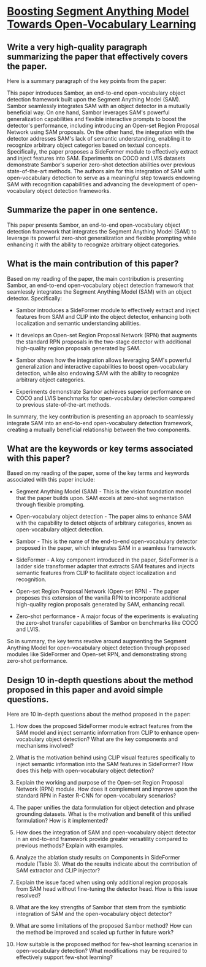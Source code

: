# [Boosting Segment Anything Model Towards Open-Vocabulary Learning](https://arxiv.org/abs/2312.03628)

## Write a very high-quality paragraph summarizing the paper that effectively covers the paper.

 Here is a summary paragraph of the key points from the paper:

This paper introduces Sambor, an end-to-end open-vocabulary object detection framework built upon the Segment Anything Model (SAM). Sambor seamlessly integrates SAM with an object detector in a mutually beneficial way. On one hand, Sambor leverages SAM's powerful generalization capabilities and flexible interactive prompts to boost the detector's performance, including introducing an Open-set Region Proposal Network using SAM proposals. On the other hand, the integration with the detector addresses SAM's lack of semantic understanding, enabling it to recognize arbitrary object categories based on textual concepts. Specifically, the paper proposes a SideFormer module to effectively extract and inject features into SAM. Experiments on COCO and LVIS datasets demonstrate Sambor's superior zero-shot detection abilities over previous state-of-the-art methods. The authors aim for this integration of SAM with open-vocabulary detection to serve as a meaningful step towards endowing SAM with recognition capabilities and advancing the development of open-vocabulary object detection frameworks.


## Summarize the paper in one sentence.

 This paper presents Sambor, an end-to-end open-vocabulary object detection framework that integrates the Segment Anything Model (SAM) to leverage its powerful zero-shot generalization and flexible prompting while enhancing it with the ability to recognize arbitrary object categories.


## What is the main contribution of this paper?

 Based on my reading of the paper, the main contribution is presenting Sambor, an end-to-end open-vocabulary object detection framework that seamlessly integrates the Segment Anything Model (SAM) with an object detector. Specifically:

- Sambor introduces a SideFormer module to effectively extract and inject features from SAM and CLIP into the object detector, enhancing both localization and semantic understanding abilities. 

- It develops an Open-set Region Proposal Network (RPN) that augments the standard RPN proposals in the two-stage detector with additional high-quality region proposals generated by SAM.

- Sambor shows how the integration allows leveraging SAM's powerful generalization and interactive capabilities to boost open-vocabulary detection, while also endowing SAM with the ability to recognize arbitrary object categories.

- Experiments demonstrate Sambor achieves superior performance on COCO and LVIS benchmarks for open-vocabulary detection compared to previous state-of-the-art methods.

In summary, the key contribution is presenting an approach to seamlessly integrate SAM into an end-to-end open-vocabulary detection framework, creating a mutually beneficial relationship between the two components.


## What are the keywords or key terms associated with this paper?

 Based on my reading of the paper, some of the key terms and keywords associated with this paper include:

- Segment Anything Model (SAM) - This is the vision foundation model that the paper builds upon. SAM excels at zero-shot segmentation through flexible prompting.

- Open-vocabulary object detection - The paper aims to enhance SAM with the capability to detect objects of arbitrary categories, known as open-vocabulary object detection. 

- Sambor - This is the name of the end-to-end open-vocabulary detector proposed in the paper, which integrates SAM in a seamless framework.

- SideFormer - A key component introduced in the paper, SideFormer is a ladder side transformer adapter that extracts SAM features and injects semantic features from CLIP to facilitate object localization and recognition.

- Open-set Region Proposal Network (Open-set RPN) - The paper proposes this extension of the vanilla RPN to incorporate additional high-quality region proposals generated by SAM, enhancing recall.

- Zero-shot performance - A major focus of the experiments is evaluating the zero-shot transfer capabilities of Sambor on benchmarks like COCO and LVIS.

So in summary, the key terms revolve around augmenting the Segment Anything Model for open-vocabulary object detection through proposed modules like SideFormer and Open-set RPN, and demonstrating strong zero-shot performance.


## Design 10 in-depth questions about the method proposed in this paper and avoid simple questions.

 Here are 10 in-depth questions about the method proposed in the paper:

1) How does the proposed SideFormer module extract features from the SAM model and inject semantic information from CLIP to enhance open-vocabulary object detection? What are the key components and mechanisms involved?

2) What is the motivation behind using CLIP visual features specifically to inject semantic information into the SAM features in SideFormer? How does this help with open-vocabulary object detection? 

3) Explain the working and purpose of the Open-set Region Proposal Network (RPN) module. How does it complement and improve upon the standard RPN in Faster R-CNN for open-vocabulary scenarios?

4) The paper unifies the data formulation for object detection and phrase grounding datasets. What is the motivation and benefit of this unified formulation? How is it implemented?

5) How does the integration of SAM and open-vocabulary object detector in an end-to-end framework provide greater versatility compared to previous methods? Explain with examples.

6) Analyze the ablation study results on Components in SideFormer module (Table 3). What do the results indicate about the contribution of SAM extractor and CLIP injector?  

7) Explain the issue faced when using only additional region proposals from SAM head without fine-tuning the detector head. How is this issue resolved?

8) What are the key strengths of Sambor that stem from the symbiotic integration of SAM and the open-vocabulary object detector?

9) What are some limitations of the proposed Sambor method? How can the method be improved and scaled up further in future work?

10) How suitable is the proposed method for few-shot learning scenarios in open-vocabulary detection? What modifications may be required to effectively support few-shot learning?

